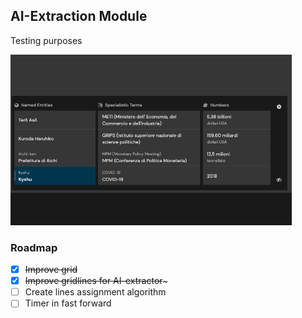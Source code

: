 ## AI-Extraction Module
Testing purposes

<img src="assets/img/readme.png" width="450"/>

### Roadmap

- [x] ~~Improve grid~~
- [x] ~~Improve gridlines for AI-extractor~~~
- [ ] Create lines assignment algorithm
- [ ] Timer in fast forward
